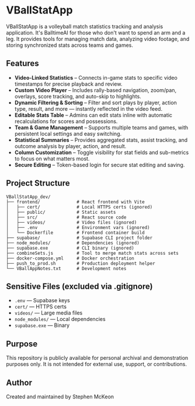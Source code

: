# VBallStatApp

VBallStatApp is a volleyball match statistics tracking and analysis application. It's BalltimeAI for those who don't want to spend an arm and a leg. It provides tools for managing match data, analyzing video footage, and storing synchronized stats across teams and games.

## Features

- **Video-Linked Statistics** – Connects in-game stats to specific video timestamps for precise playback and review.
- **Custom Video Player** – Includes rally-based navigation, zoom/pan, overlays, score tracking, and auto-skip to highlights.
- **Dynamic Filtering & Sorting** – Filter and sort plays by player, action type, result, and more — instantly reflected in the video feed.
- **Editable Stats Table** – Admins can edit stats inline with automatic recalculations for scores and possessions.
- **Team & Game Management** – Supports multiple teams and games, with persistent local settings and easy switching.
- **Statistical Summaries** – Provides aggregated stats, assist tracking, and outcome analysis by player, action, and result.
- **Column Customization** – Toggle visibility for stat fields and sub-metrics to focus on what matters most.
- **Secure Editing** – Token-based login for secure stat editing and saving.

## Project Structure

```
VBallStatApp_dev/
├── frontend/              # React frontend with Vite
│   ├── cert/              # Local HTTPS certs (ignored)
│   ├── public/            # Static assets
│   ├── src/               # React source code
│   ├── videos/            # Video files (ignored)
│   ├── .env               # Environment vars (ignored)
│   └── Dockerfile         # Frontend container build
├── supabase/              # Supabase CLI project folder
├── node_modules/          # Dependencies (ignored)
├── supabase.exe           # CLI binary (ignored)
├── combineSets.js         # Tool to merge match stats across sets
├── docker-compose.yml     # Docker orchestration
├── push_to_prod.sh        # Production deployment helper
└── VBallAppNotes.txt      # Development notes
```

## Sensitive Files (excluded via .gitignore)

- `.env` — Supabase keys
- `cert/` — HTTPS certs
- `videos/` — Large media files
- `node_modules/` — Local dependencies
- `supabase.exe` — Binary

## Purpose

This repository is publicly available for personal archival and demonstration purposes only. It is not intended for external use, support, or contributions.

## Author

Created and maintained by Stephen McKeon
